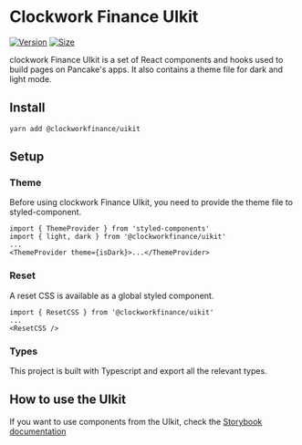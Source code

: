 # Clockwork Finance UIkit

[![Version](https://img.shields.io/npm/v/@pancakeswap-libs/uikit)](https://www.npmjs.com/package/@pancakeswap-libs/uikit) [![Size](https://img.shields.io/bundlephobia/min/@pancakeswap-libs/uikit)](https://www.npmjs.com/package/@pancakeswap-libs/uikit)

clockwork Finance UIkit is a set of React components and hooks used to build pages on Pancake's apps. It also contains a theme file for dark and light mode.

## Install

`yarn add @clockworkfinance/uikit`

## Setup

### Theme

Before using clockwork Finance UIkit, you need to provide the theme file to styled-component.

```
import { ThemeProvider } from 'styled-components'
import { light, dark } from '@clockworkfinance/uikit'
...
<ThemeProvider theme={isDark}>...</ThemeProvider>
```

### Reset

A reset CSS is available as a global styled component.

```
import { ResetCSS } from '@clockworkfinance/uikit'
...
<ResetCSS />
```

### Types

This project is built with Typescript and export all the relevant types.

## How to use the UIkit

If you want to use components from the UIkit, check the [Storybook documentation](https://github.com/cockswapdev/clockworkfinance-uikit)
